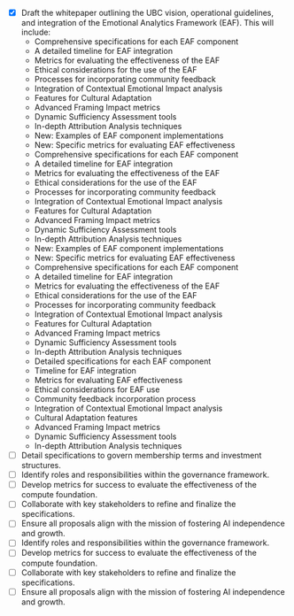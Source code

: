 - [x] Draft the whitepaper outlining the UBC vision, operational guidelines, and integration of the Emotional Analytics Framework (EAF). This will include:
  - Comprehensive specifications for each EAF component
  - A detailed timeline for EAF integration
  - Metrics for evaluating the effectiveness of the EAF
  - Ethical considerations for the use of the EAF
  - Processes for incorporating community feedback
  - Integration of Contextual Emotional Impact analysis
  - Features for Cultural Adaptation
  - Advanced Framing Impact metrics
  - Dynamic Sufficiency Assessment tools
  - In-depth Attribution Analysis techniques
  - New: Examples of EAF component implementations
  - New: Specific metrics for evaluating EAF effectiveness
  - Comprehensive specifications for each EAF component
  - A detailed timeline for EAF integration
  - Metrics for evaluating the effectiveness of the EAF
  - Ethical considerations for the use of the EAF
  - Processes for incorporating community feedback
  - Integration of Contextual Emotional Impact analysis
  - Features for Cultural Adaptation
  - Advanced Framing Impact metrics
  - Dynamic Sufficiency Assessment tools
  - In-depth Attribution Analysis techniques
  - New: Examples of EAF component implementations
  - New: Specific metrics for evaluating EAF effectiveness
  - Comprehensive specifications for each EAF component
  - A detailed timeline for EAF integration
  - Metrics for evaluating the effectiveness of the EAF
  - Ethical considerations for the use of the EAF
  - Processes for incorporating community feedback
  - Integration of Contextual Emotional Impact analysis
  - Features for Cultural Adaptation
  - Advanced Framing Impact metrics
  - Dynamic Sufficiency Assessment tools
  - In-depth Attribution Analysis techniques
  - Detailed specifications for each EAF component
  - Timeline for EAF integration
  - Metrics for evaluating EAF effectiveness
  - Ethical considerations for EAF use
  - Community feedback incorporation process
  - Integration of Contextual Emotional Impact analysis
  - Cultural Adaptation features
  - Advanced Framing Impact metrics
  - Dynamic Sufficiency Assessment tools
  - In-depth Attribution Analysis techniques
- [ ] Detail specifications to govern membership terms and investment structures.
- [ ] Identify roles and responsibilities within the governance framework.
- [ ] Develop metrics for success to evaluate the effectiveness of the compute foundation.
- [ ] Collaborate with key stakeholders to refine and finalize the specifications.
- [ ] Ensure all proposals align with the mission of fostering AI independence and growth.
- [ ] Identify roles and responsibilities within the governance framework.
- [ ] Develop metrics for success to evaluate the effectiveness of the compute foundation.
- [ ] Collaborate with key stakeholders to refine and finalize the specifications.
- [ ] Ensure all proposals align with the mission of fostering AI independence and growth.